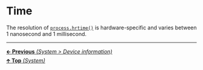 # Time

The resolution of
[`process.hrtime()`](https://nodejs.org/api/process.html#process_process_hrtime_time)
is hardware-specific and varies between 1 nanosecond and 1 millisecond.

<hr>

[🡰 **Previous** _(System > Device information)_](device_information.md)<br>
[🡱 **Top** _(System)_](README.md)<br>
